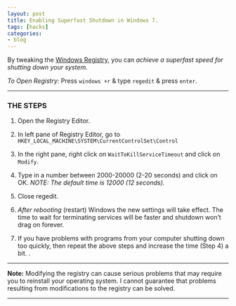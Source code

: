 ```yaml
---
layout: post
title: Enabling Superfast Shutdown in Windows 7.
tags: [hacks]
categories:
- blog
---
```

By tweaking the [Windows Registry](#), you can *achieve a superfast speed*
*for shutting down your system.*

*To Open Registry:* Press `windows +r` & type `regedit` & press `enter`.

---

### THE STEPS

1. Open the Registry Editor.

2. In left pane of Registry Editor, go to `HKEY_LOCAL_MACHINE\SYSTEM\CurrentControlSet\Control`

3. In the right pane, right click on `WaitToKillServiceTimeout` and click on `Modify`.

4. Type in a number between 2000-20000 (2-20 seconds) and click on OK.
   *NOTE: The default time is 12000 (12 seconds).*

5. Close regedit.

6. *After rebooting* (restart) Windows the new settings will take effect. The time to wait
   for terminating services will be faster and shutdown won’t drag on forever.
   
7. If you have problems with programs from your computer shutting down too
   quickly, then repeat the above steps and increase the time (Step 4) a bit.
   .
---

**Note:** Modifying the registry can cause serious problems that may require you to
reinstall your operating system. I cannot guarantee that problems resulting from
modifications to the registry can be solved. 

---

